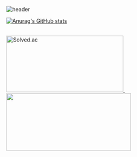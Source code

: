 ![header](https://capsule-render.vercel.app/api?type=waving&color=FFB7C5&height=300&section=header&text=jhdgo1225%20Workspace&fontSize=60&fontColor=FFFFFF)

[![Anurag's GitHub stats](https://github-readme-stats.vercel.app/api?theme=radical&show_icons=true&username=jhdgo1225)](https://github.com/anuraghazra/github-readme-stats)

<br>
<div>
  <a href="https://solved.ac/profile/jhpark991230">
    <img src="http://mazassumnida.wtf/api/v2/generate_badge?boj=jhpark991230" alt="Solved.ac" width="310" height="150"/>
  </a>
  &nbsp;
  <a href="https://solved.ac/jhpark991230">
    <img src="http://mazandi.herokuapp.com/api?handle=jhpark991230&theme=light" width="330" height="153"/>
  </a>
</div>
